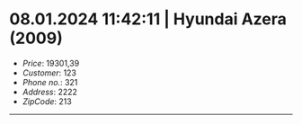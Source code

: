 # 08.01.2024 11:42:11 | Hyundai Azera (2009)
- *Price*: 19301,39
- *Customer*: 123
- *Phone no.*: 321
- *Address*: 2222
- *ZipCode*: 213
---

